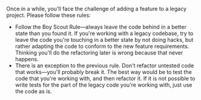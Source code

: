 Once in a while, you'll face the challenge of adding a feature to a legacy project. Please follow these rules:

* Follow the Boy Scout Rule—always leave the code behind in a better state than you found it. If you're working with a legacy codebase, try to leave the code you're touching in a better state by not doing hacks, but rather adapting the code to conform to the new feature requirements. Thinking you'll do the refactoring later is wrong because that never happens.
* There is an exception to the previous rule. Don't refactor untested code that works—you'll probably break it. The best way would be to test the code that you're working with, and then refactor it. If it is not possible to write tests for the part of the legacy code you're working with, just use the code as is.
